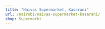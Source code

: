 ```yaml
---
title: "Naivas Supermarket, Kasarani"
url: /nairobi/naivas-supermarket-kasarani/
shop: Supermarkt
---
```

